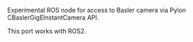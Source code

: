 Experimental ROS node for access to Basler camera via Pylon CBaslerGigEInstantCamera API. 

This port works with ROS2.
